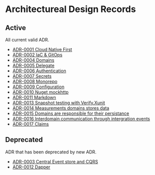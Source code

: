 # Architectureal Design Records

## Active

All current valid ADR.

- [ADR-0001 Cloud Native First](0001-cloud-native.md)
- [ADR-0002 IaC & GitOps](0002-gitops.md)
- [ADR-0004 Domains](0004-domains.md)
- [ADR-0005 Delegate](0005-delegation.md)
- [ADR-0006 Authentication](0006-authentication.md)
- [ADR-0007 Secrets](0007-secret-storage.md)
- [ADR-0008 Monorepo](0008-monorepo.md)
- [ADR-0009 Configuration](0009-configuration.md)
- [ADR-0010 Nuget mockhttp](0010-nuget-mockhttp.md)
- [ADR-0011 Markdown](0011-markdown.md)
- [ADR-0013 Snapshot testing with Verify.Xunit](0013-nuget-verify.xunit.md)
- [ADR-0014 Measurements domains stores data](0014-measurements-domain-data.md)
- [ADR-0015 Domains are responsible for their persistance](0015-domains-responsible-for-persistance.md)
- [ADR-0016 Interdomain communication through intergration events](0016-interdomain-integration-events.md)
- [ADR-0017 Claims](0017-PROPOSAL-claims.md)

## Deprecated

ADR that has been deprecated by new ADR.

- [ADR-0003 Central Event store and CQRS](0003-event-store.md)
- [ADR-0012 Dapper](0012-nuget-dapper.md)
